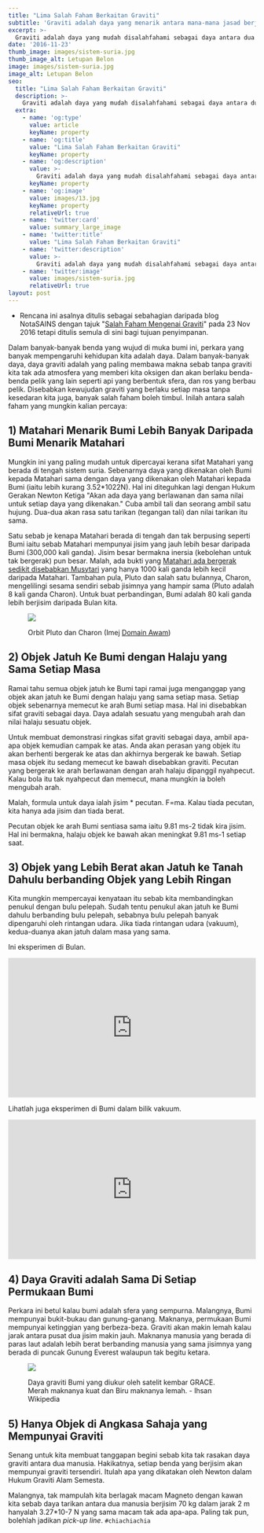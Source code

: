 ```yaml
---
title: "Lima Salah Faham Berkaitan Graviti"
subtitle: 'Graviti adalah daya yang menarik antara mana-mana jasad berjisim'
excerpt: >-
  Graviti adalah daya yang mudah disalahfahami sebagai daya antara dua jasad besar seperti planet, dan lain-lain salah faham.
date: '2016-11-23'
thumb_image: images/sistem-suria.jpg
thumb_image_alt: Letupan Belon
image: images/sistem-suria.jpg
image_alt: Letupan Belon
seo:
  title: "Lima Salah Faham Berkaitan Graviti"
  description: >-
    Graviti adalah daya yang mudah disalahfahami sebagai daya antara dua jasad besar seperti planet, dan lain-lain salah faham.
  extra:
    - name: 'og:type'
      value: article
      keyName: property
    - name: 'og:title'
      value: "Lima Salah Faham Berkaitan Graviti"
      keyName: property
    - name: 'og:description'
      value: >-
        Graviti adalah daya yang mudah disalahfahami sebagai daya antara dua jasad besar seperti planet, dan lain-lain salah faham.
      keyName: property
    - name: 'og:image'
      value: images/13.jpg
      keyName: property
      relativeUrl: true
    - name: 'twitter:card'
      value: summary_large_image
    - name: 'twitter:title'
      value: "Lima Salah Faham Berkaitan Graviti"
    - name: 'twitter:description'
      value: >-
        Graviti adalah daya yang mudah disalahfahami sebagai daya antara dua jasad besar seperti planet, dan lain-lain salah faham.
    - name: 'twitter:image'
      value: images/sistem-suria.jpg
      relativeUrl: true
layout: post
---
```


<aside class="changelog">

- Rencana ini asalnya ditulis sebagai sebahagian daripada blog NotaSAINS dengan tajuk "[Salah Faham Mengenai Graviti](https://notasains.wordpress.com/2016/11/23/salah-faham-mengenai-graviti/)" pada 23 Nov 2016 tetapi ditulis semula di sini bagi tujuan penyimpanan.

</aside>

Dalam banyak-banyak benda yang wujud di muka bumi ini, perkara yang banyak mempengaruhi kehidupan kita adalah daya. Dalam banyak-banyak daya, daya graviti adalah yang paling membawa makna sebab tanpa graviti kita tak ada atmosfera yang memberi kita oksigen dan akan berlaku benda-benda pelik yang lain seperti api yang berbentuk sfera, dan ros yang berbau pelik. Disebabkan kewujudan graviti yang berlaku setiap masa tanpa kesedaran kita juga, banyak salah faham boleh timbul. Inilah antara salah faham yang mungkin kalian percaya:

## 1) Matahari Menarik Bumi Lebih Banyak Daripada Bumi Menarik Matahari

Mungkin ini yang paling mudah untuk dipercayai kerana sifat Matahari yang berada di tengah sistem suria. Sebenarnya daya yang dikenakan oleh Bumi kepada Matahari sama dengan daya yang dikenakan oleh Matahari kepada Bumi (iaitu lebih kurang 3.52*1022N). Hal ini diteguhkan lagi dengan Hukum Gerakan Newton Ketiga "Akan ada daya yang berlawanan dan sama nilai untuk setiap daya yang dikenakan." Cuba ambil tali dan seorang ambil satu hujung. Dua-dua akan rasa satu tarikan (tegangan tali) dan nilai tarikan itu sama.

Satu sebab je kenapa Matahari berada di tengah dan tak berpusing seperti Bumi iaitu sebab Matahari mempunyai jisim yang jauh lebih besar daripada Bumi (300,000 kali ganda). Jisim besar bermakna inersia (kebolehan untuk tak bergerak) pun besar. Malah, ada bukti yang [Matahari ada bergerak sedikit disebabkan Musytari](http://www.iflscience.com/space/forget-wha-you-heard-jupiter-does-not-orbit-the-sun/) yang hanya 1000 kali ganda lebih kecil daripada Matahari. Tambahan pula, Pluto dan salah satu bulannya, Charon, mengelilingi sesama sendiri sebab jisimnya yang hampir sama (Pluto adalah 8 kali ganda Charon). Untuk buat perbandingan, Bumi adalah 80 kali ganda lebih berjisim daripada Bulan kita.

<figure>

![](../../images/sistem-pluto-charon.gif)

<figcaption>

Orbit Pluto dan Charon (Imej [Domain Awam](https://commons.wikimedia.org/wiki/File:Pluto-Charon_System.gif))
</figcaption>

</figure>

## 2) Objek Jatuh Ke Bumi dengan Halaju yang Sama Setiap Masa

Ramai tahu semua objek jatuh ke Bumi tapi ramai juga menganggap yang objek akan jatuh ke Bumi dengan halaju yang sama setiap masa. Setiap objek sebenarnya memecut ke arah Bumi setiap masa. Hal ini disebabkan sifat graviti sebagai daya. Daya adalah sesuatu yang mengubah arah dan nilai halaju sesuatu objek.

Untuk membuat demonstrasi ringkas sifat graviti sebagai daya, ambil apa-apa objek kemudian campak ke atas. Anda akan perasan yang objek itu akan berhenti bergerak ke atas dan akhirnya bergerak ke bawah. Setiap masa objek itu sedang memecut ke bawah disebabkan graviti. Pecutan yang bergerak ke arah berlawanan dengan arah halaju dipanggil nyahpecut. Kalau bola itu tak nyahpecut dan memecut, mana mungkin ia boleh mengubah arah.

Malah, formula untuk daya ialah jisim * pecutan. F=ma. Kalau tiada pecutan, kita hanya ada jisim dan tiada berat.

Pecutan objek ke arah Bumi sentiasa sama iaitu 9.81 ms-2 tidak kira jisim. Hal ini bermakna, halaju objek ke bawah akan meningkat 9.81 ms-1 setiap saat.

## 3) Objek yang Lebih Berat akan Jatuh ke Tanah Dahulu berbanding Objek yang Lebih Ringan

Kita mungkin mempercayai kenyataan itu sebab kita membandingkan penukul dengan bulu pelepah. Sudah tentu penukul akan jatuh ke Bumi dahulu berbanding bulu pelepah, sebabnya bulu pelepah banyak dipengaruhi oleh rintangan udara. Jika tiada rintangan udara (vakuum), kedua-duanya akan jatuh dalam masa yang sama.

Ini eksperimen di Bulan.

<iframe width="100%" style="aspect-ratio:853/480" src="https://www.youtube.com/embed/5C5_dOEyAfk" title="YouTube video player" frameborder="0" allow="accelerometer; autoplay; clipboard-write; encrypted-media; gyroscope; picture-in-picture" allowfullscreen></iframe>

Lihatlah juga eksperimen di Bumi dalam bilik vakuum.

<iframe width="100%" style="aspect-ratio:853/480" src="https://www.youtube.com/embed/E43-CfukEgs" title="YouTube video player" frameborder="0" allow="accelerometer; autoplay; clipboard-write; encrypted-media; gyroscope; picture-in-picture" allowfullscreen></iframe>

## 4) Daya Graviti adalah Sama Di Setiap Permukaan Bumi

Perkara ini betul kalau bumi adalah sfera yang sempurna. Malangnya, Bumi mempunyai bukit-bukau dan gunung-ganang. Maknanya, permukaan Bumi mempunyai ketinggian yang berbeza-beza. Graviti akan makin lemah kalau jarak antara pusat dua jisim makin jauh. Maknanya manusia yang berada di paras laut adalah lebih berat berbanding manusia yang sama jisimnya yang berada di puncak Gunung Everest walaupun tak begitu ketara.

<figure>

![](../../images/anomali-graviti_DA_wiki.jpg)
<figcaption>

Daya graviti Bumi yang diukur oleh satelit kembar GRACE. Merah maknanya kuat dan Biru maknanya lemah. - Ihsan Wikipedia
</figcaption>
</figure>

## 5) Hanya Objek di Angkasa Sahaja yang Mempunyai Graviti

Senang untuk kita membuat tanggapan begini sebab kita tak rasakan daya graviti antara dua manusia. Hakikatnya, setiap benda yang berjisim akan mempunyai graviti tersendiri. Itulah apa yang dikatakan oleh Newton dalam Hukum Graviti Alam Semesta.

Malangnya, tak mampulah kita berlagak macam Magneto dengan kawan kita sebab daya tarikan antara dua manusia berjisim 70 kg dalam jarak 2 m hanyalah 3.27*10-7 N yang sama macam tak ada apa-apa. Paling tak pun, bolehlah jadikan _pick-up line_. `#chiachiachia`